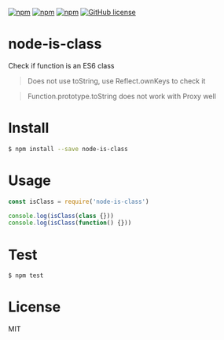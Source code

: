 
[![npm](https://img.shields.io/npm/v/node-is-class.svg)](https://www.npmjs.com/package/@dazejs/framework)
[![npm](https://img.shields.io/npm/dm/node-is-class.svg)](https://www.npmjs.com/package/@dazejs/framework)
[![npm](https://travis-ci.org/czewail/node-is-class.svg?branch=master)](https://www.npmjs.com/package/dazejs)
[![GitHub license](https://img.shields.io/github/license/czewail/node-is-class.svg)](https://github.com/czewail/node-is-class/blob/master/LICENSE)

# node-is-class
Check if function is an ES6 class

> Does not use toString, use Reflect.ownKeys to check it

> Function.prototype.toString does not work with Proxy well

# Install
```bash
$ npm install --save node-is-class
```

# Usage
```js
const isClass = require('node-is-class')

console.log(isClass(class {}))
console.log(isClass(function() {}))

```

# Test
```bash
$ npm test
```

# License
MIT
